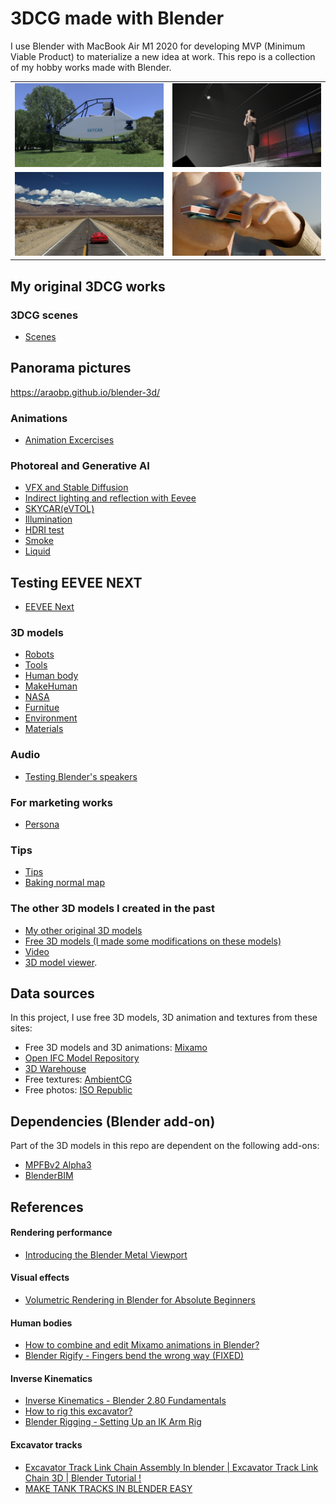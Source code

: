 # 3DCG made with Blender

I use Blender with MacBook Air M1 2020 for developing MVP (Minimum Viable Product) to materialize a new idea at work. This repo is a collection of my hobby works made with Blender.

<table>
  <tr>
    <td>
      <img src="./doc/SKYCAR.png" width=500>
    </td>
    <td>
      <img src="./doc/BluesHarpWithBothHands.png" width=500>
    </td>
  </tr>  
    <tr>
    <td>
      <img src="./doc/UnitySkyCarTimeline24.png" width=500>
    </td>
    <td>
      <img src="./doc/PlayingBluesHarp.png" width=500>
    </td>
  </tr>
</table>

## My original 3DCG works

### 3DCG scenes

- [Scenes](./scenes)

## Panorama pictures

https://araobp.github.io/blender-3d/

### Animations

- [Animation Excercises](./excercises)

### Photoreal and Generative AI

- [VFX and Stable Diffusion](./VFX)
- [Indirect lighting and reflection with Eevee](./EeveeLighting)
- [SKYCAR(eVTOL)](./eVTOL)
- [Illumination](./illumination)
- [HDRI test](./hdri)
- [Smoke](./smoke)
- [Liquid](./liquid)

## Testing EEVEE NEXT

- [EEVEE Next](./EeveeNext)

### 3D models

- [Robots](./robots)
- [Tools](./tools)
- [Human body](./human_body)
- [MakeHuman](./makehuman)
- [NASA](./NASA)
- [Furnitue](./furniture)
- [Environment](./environment)
- [Materials](./materials)

### Audio

- [Testing Blender's speakers](audio/speakers)

### For marketing works

- [Persona](./persona)

### Tips

- [Tips](./tips)
- [Baking normal map](./bake_normal)

### The other 3D models I created in the past

- [My other original 3D models](./my_original)
- [Free 3D models (I made some modifications on these models)](./modified)
- [Video](./doc/VIDEO.md)
- [3D model viewer](https://araobp.github.io/blender-3d/gltf/viewer.html).

## Data sources

In this project, I use free 3D models, 3D animation and textures from these sites:

- Free 3D models and 3D animations: [Mixamo](https://www.mixamo.com/)
- [Open IFC Model Repository](http://openifcmodel.cs.auckland.ac.nz/)
- [3D Warehouse](https://3dwarehouse.sketchup.com/)
- Free textures: [AmbientCG](https://ambientcg.com/)
- Free photos: [ISO Republic](https://isorepublic.com/)

## Dependencies (Blender add-on)

Part of the 3D models in this repo are dependent on the following add-ons:

- [MPFBv2 Alpha3](http://static.makehumancommunity.org/mpfb/releases/release_20a3.html)
- [BlenderBIM](https://blenderbim.org/)

## References

#### Rendering performance

- [Introducing the Blender Metal Viewport](https://code.blender.org/2023/01/introducing-the-blender-metal-viewport/?utm_source=www-homepage)

#### Visual effects

- [Volumetric Rendering in Blender for Absolute Beginners](https://www.youtube.com/watch?v=xP5MuZOjfew)

#### Human bodies

- [How to combine and edit Mixamo animations in Blender?](https://youtu.be/fLfjHzJy2A0)
- [Blender Rigify - Fingers bend the wrong way (FIXED)](https://youtu.be/Lw32kq4Q7Ag)

#### Inverse Kinematics

- [Inverse Kinematics - Blender 2.80 Fundamentals](https://youtu.be/S-2v_CKmVE8)
- [How to rig this excavator?](https://blender.stackexchange.com/questions/247317/how-to-rig-this-excavator)
- [Blender Rigging - Setting Up an IK Arm Rig](https://youtu.be/vZaNZhAoMts)

#### Excavator tracks

- [Excavator Track Link Chain Assembly In blender | Excavator Track Link Chain 3D | Blender Tutorial !](https://youtu.be/1sUpFJrLLXA)
- [MAKE TANK TRACKS IN BLENDER EASY](https://youtu.be/FqfIfEx5Eb8)
